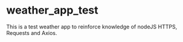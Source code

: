 # weather_app_test
This is a test weather app to reinforce knowledge of nodeJS HTTPS, Requests and Axios.
